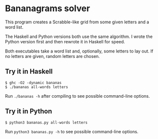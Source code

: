 # Bananagrams solver

This program creates a Scrabble-like grid from some given letters and a word list.

The Haskell and Python versions both use the same algorithm. I wrote the Python
version first and then rewrote it in Haskell for speed.

Both executables take a word list and, optionally, some letters to lay out. If
no letters are given, random letters are chosen.

## Try it in Haskell

```{sh}
$ ghc -O2 -dynamic bananas
$ ./bananas all-words letters
```

Run `./bananas -h` after compiling to see possible command-line options.

## Try it in Python

```{sh}
$ python3 bananas.py all-words letters
```

Run `python3 bananas.py -h` to see possible command-line options.
